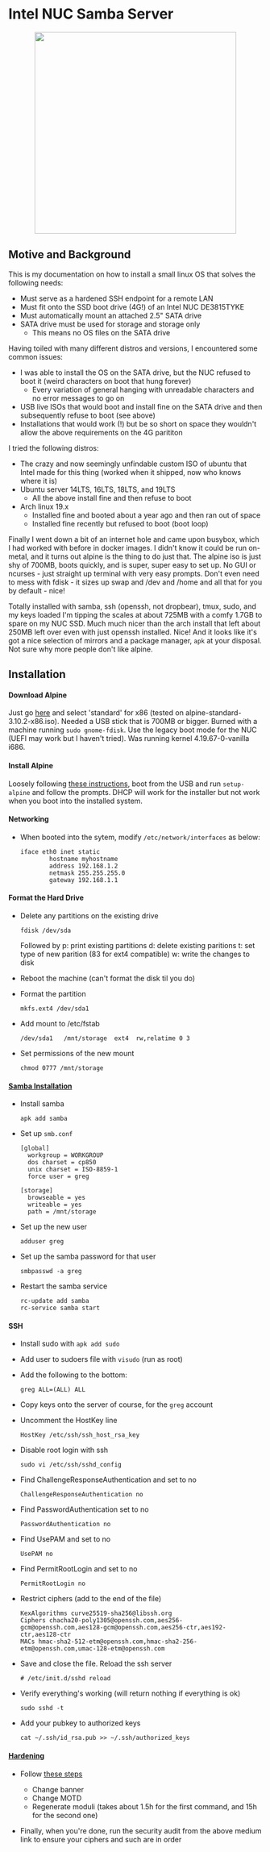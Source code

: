 # Intel NUC Samba Server

<p align="center">
<img src="./nuc.jpg" width="400">
</p>

## Motive and Background

This is my documentation on how to install a small linux OS that solves the
following needs:

- Must serve as a hardened SSH endpoint for a remote LAN
- Must fit onto the SSD boot drive (4G!) of an Intel NUC DE3815TYKE
- Must automatically mount an attached 2.5" SATA drive
- SATA drive must be used for storage and storage only
  - This means no OS files on the SATA drive

Having toiled with many different distros and versions, I encountered some
common issues:

- I was able to install the OS on the SATA drive, but the NUC refused to boot
    it (weird characters on boot that hung forever)
    - Every variation of general hanging with unreadable characters and no
        error messages to go on
- USB live ISOs that would boot and install fine on the SATA drive and then
    subsequently refuse to boot (see above)
- Installations that would work (!) but be so short on space they wouldn't
    allow the above requirements on the 4G parititon

I tried the following distros:

- The crazy and now seemingly unfindable custom ISO of ubuntu that Intel made
    for this thing (worked when it shipped, now who knows where it is)
- Ubuntu server 14LTS, 16LTS, 18LTS, and 19LTS
  - All the above install fine and then refuse to boot
- Arch linux 19.x
  - Installed fine and booted about a year ago and then ran out of space
  - Installed fine recently but refused to boot (boot loop)

Finally I went down a bit of an internet hole and came upon busybox, which
I had worked with before in docker images. I didn't know it could be run
on-metal, and it turns out alpine is the thing to do just that. The alpine
iso is just shy of 700MB, boots quickly, and is super, super easy to set up. No
GUI or ncurses - just straight up terminal with very easy prompts. Don't even
need to mess with fdisk - it sizes up swap and /dev and /home and all that for
you by default - nice!

Totally installed with samba, ssh (openssh, not dropbear), tmux, sudo, and my keys loaded I'm tipping
the scales at about 725MB with a comfy 1.7GB to spare on my NUC SSD. Much much
nicer than the arch install that left about 250MB left over even with just
openssh installed. Nice! And it looks like it's got a nice selection of mirrors
and a package manager, `apk` at your disposal. Not sure why more people don't
like alpine.

## Installation

#### Download Alpine

Just go [here](https://alpinelinux.org/downloads/) and select 'standard' for x86 (tested on alpine-standard-3.10.2-x86.iso).
Needed a USB stick that is 700MB or bigger. Burned with a machine running `sudo
gnome-fdisk`. Use the legacy boot mode for the NUC (UEFI may work but I haven't
tried). Was running kernel 4.19.67-0-vanilla i686.

#### Install Alpine

Loosely following [these instructions](https://wiki.alpinelinux.org/wiki/Install_to_disk), boot from the USB and run `setup-alpine` and follow the prompts. DHCP will work for the installer but not work when you boot into the installed system.

#### Networking

- When booted into the sytem, modify `/etc/network/interfaces` as below:

    ```
    iface eth0 inet static
            hostname myhostname
            address 192.168.1.2
            netmask 255.255.255.0
            gateway 192.168.1.1
    ```

#### Format the Hard Drive

- Delete any partitions on the existing drive
    ```
    fdisk /dev/sda
    ```

    Followed by
    p: print existing partitions
    d: delete existing paritions
    t: set type of new parition (83 for ext4 compatible)
    w: write the changes to disk

- Reboot the machine (can't format the disk til you do)
- Format the partition

    ```
    mkfs.ext4 /dev/sda1
    ```
- Add mount to /etc/fstab

    ```
    /dev/sda1   /mnt/storage  ext4  rw,relatime 0 3
    ```
- Set permissions of the new mount

    ```
    chmod 0777 /mnt/storage
    ```

#### [Samba Installation](https://wiki.alpinelinux.org/wiki/Setting_up_a_samba-server)

- Install samba

    ```
    apk add samba
    ```

- Set up `smb.conf`

    ```
    [global]
      workgroup = WORKGROUP
      dos charset = cp850
      unix charset = ISO-8859-1
      force user = greg

    [storage]
      browseable = yes
      writeable = yes
      path = /mnt/storage
    ```

- Set up the new user

    ```
    adduser greg
    ```

- Set up the samba password for that user

    ```
    smbpasswd -a greg
    ```

- Restart the samba service

    ```
    rc-update add samba
    rc-service samba start
    ```

#### SSH

- Install sudo with `apk add sudo`
- Add user to sudoers file with `visudo` (run as root)
- Add the following to the bottom:

    ```
    greg ALL=(ALL) ALL
    ```

- Copy keys onto the server of course, for the `greg` account
- Uncomment the HostKey line

    ```
    HostKey /etc/ssh/ssh_host_rsa_key
    ```

- Disable root login with ssh

    ```
    sudo vi /etc/ssh/sshd_config
    ```

- Find ChallengeResponseAuthentication and set to no

    ```
    ChallengeResponseAuthentication no
    ```

- Find PasswordAuthentication set to no

    ```
    PasswordAuthentication no
    ```

- Find UsePAM and set to no

    ```
    UsePAM no
    ```

- Find PermitRootLogin and set to no

    ```
    PermitRootLogin no
    ```

- Restrict ciphers (add to the end of the file)

    ```
    KexAlgorithms curve25519-sha256@libssh.org
    Ciphers chacha20-poly1305@openssh.com,aes256-gcm@openssh.com,aes128-gcm@openssh.com,aes256-ctr,aes192-ctr,aes128-ctr
    MACs hmac-sha2-512-etm@openssh.com,hmac-sha2-256-etm@openssh.com,umac-128-etm@openssh.com
    ```

- Save and close the file. Reload the ssh server

    ```
    # /etc/init.d/sshd reload
    ```

- Verify everything's working (will return nothing if everything is ok)

    ```
    sudo sshd -t
    ```

- Add your pubkey to authorized keys

    ```
    cat ~/.ssh/id_rsa.pub >> ~/.ssh/authorized_keys
    ```


#### [Hardening](https://medium.com/@jasonrigden/hardening-ssh-1bcb99cd4cef)

- Follow [these steps](https://medium.com/@jasonrigden/hardening-ssh-1bcb99cd4cef)
    - Change banner
    - Change MOTD
    - Regenerate moduli (takes about 1.5h for the first command, and 15h for
        the second one)

- Finally, when you're done, run the security audit from the above medium link
    to ensure your ciphers and such are in order
